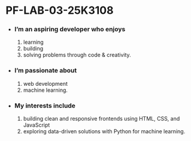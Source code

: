 # PF-LAB-03-25K3108
* ### I’m an aspiring developer who enjoys
  1. learning
  2. building
  3. solving problems
through code & creativity.

- ### I’m passionate about 
  1. web development
  2. machine learning.

+ ### My interests include 
  1. building clean and responsive frontends using HTML, CSS, and JavaScript 
  2. exploring data-driven solutions with Python for machine learning.
